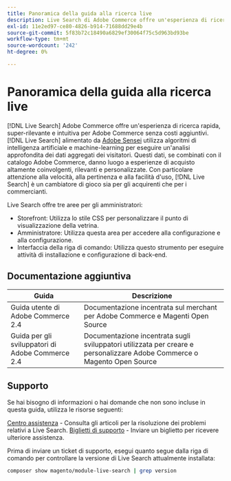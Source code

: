```yaml
---
title: Panoramica della guida alla ricerca live
description: Live Search di Adobe Commerce offre un'esperienza di ricerca rapida, super-rilevante e intuitiva.
exl-id: 11e2ed97-ce80-4826-b914-71688dd29e4b
source-git-commit: 5f83b72c18490a6829ef30064f75c5d963bd93be
workflow-type: tm+mt
source-wordcount: '242'
ht-degree: 0%

---
```


# Panoramica della guida alla ricerca live

[!DNL Live Search] Adobe Commerce offre un&#39;esperienza di ricerca rapida, super-rilevante e intuitiva per Adobe Commerce senza costi aggiuntivi. [!DNL Live Search] alimentato da [Adobe Sensei](https://www.adobe.com/sensei.html) utilizza algoritmi di intelligenza artificiale e machine-learning per eseguire un&#39;analisi approfondita dei dati aggregati dei visitatori. Questi dati, se combinati con il catalogo Adobe Commerce, danno luogo a esperienze di acquisto altamente coinvolgenti, rilevanti e personalizzate. Con particolare attenzione alla velocità, alla pertinenza e alla facilità d&#39;uso, [!DNL Live Search] è un cambiatore di gioco sia per gli acquirenti che per i commercianti.

Live Search offre tre aree per gli amministratori:

* Storefront: Utilizza lo stile CSS per personalizzare il punto di visualizzazione della vetrina.
* Amministratore: Utilizza questa area per accedere alla configurazione e alla configurazione.
* Interfaccia della riga di comando: Utilizza questo strumento per eseguire attività di installazione e configurazione di back-end.

## Documentazione aggiuntiva

| Guida | Descrizione |
|--- |--- |
| Guida utente di Adobe Commerce 2.4 | Documentazione incentrata sul merchant per Adobe Commerce e Magenti Open Source |
| Guida per gli sviluppatori di Adobe Commerce 2.4 | Documentazione incentrata sugli sviluppatori utilizzata per creare e personalizzare Adobe Commerce o Magento Open Source |

## Supporto

Se hai bisogno di informazioni o hai domande che non sono incluse in questa guida, utilizza le risorse seguenti:

[Centro assistenza](https://support.magento.com/hc/en-us) - Consulta gli articoli per la risoluzione dei problemi relativi a Live Search.
[Biglietti di supporto](https://support.magento.com/hc/en-us/articles/360000913794#submit-ticket) - Inviare un biglietto per ricevere ulteriore assistenza.

Prima di inviare un ticket di supporto, esegui quanto segue dalla riga di comando per controllare la versione di Live Search attualmente installata:

```bash
composer show magento/module-live-search | grep version
```
